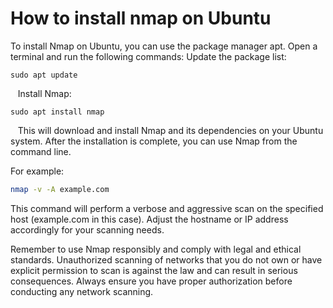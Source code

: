 # How to install nmap on Ubuntu


To install Nmap on Ubuntu, you can use the package manager apt. Open a terminal and run the following commands:
Update the package list:

``` bash
sudo apt update
```

  
Install Nmap:

``` bash
sudo apt install nmap
```
  
This will download and install Nmap and its dependencies on your Ubuntu system. After the installation is complete, you can use Nmap from the command line.

For example:
```bash
nmap -v -A example.com
```


This command will perform a verbose and aggressive scan on the specified host (example.com in this case). Adjust the hostname or IP address accordingly for your scanning needs.

Remember to use Nmap responsibly and comply with legal and ethical standards. Unauthorized scanning of networks that you do not own or have explicit permission to scan is against the law and can result in serious consequences. Always ensure you have proper authorization before conducting any network scanning.
